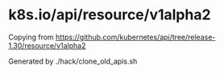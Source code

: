 # k8s.io/api/resource/v1alpha2

Copying from https://github.com/kubernetes/api/tree/release-1.30/resource/v1alpha2

Generated by ./hack/clone_old_apis.sh

